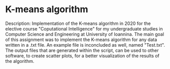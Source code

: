 # K-means algorithm
Description: Implementation of the K-means algorithm in 2020 for the elective course "Coputational Intelligence" for my undergraduate studies in Computer Science and 
Engineering at University of Ioannina. The main goal of this assignment was to implement the K-means algorithm for any data written in a .txt file. An example file is
inconcluded as well, named "Test.txt". The output files that are generated within the script, can be used to other software, to create scatter plots, for a better 
visualization of the results of the algorithm.
